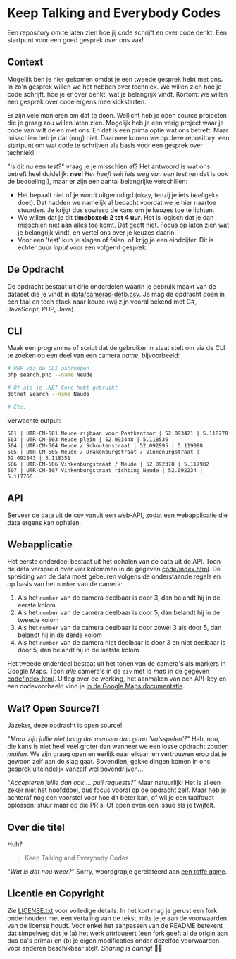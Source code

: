 # Keep Talking and Everybody Codes

Een repository om te laten zien hoe jij code schrijft en over code denkt.
Een startpunt voor een goed gesprek over ons vak!

## Context

Mogelijk ben je hier gekomen omdat je een tweede gesprek hebt met ons.
In zo'n gesprek willen we het hebben over techniek.
We willen zien hoe je code schrijft, hoe je er over denkt, wat je belangrijk vindt.
Kortom: we willen een gesprek over code ergens mee kickstarten.

Er zijn vele manieren om dat te doen.
Wellicht heb je open source projecten die je graag zou willen laten zien.
Mogelijk heb je een vorig project waar je code van wilt delen met ons.
En dat is een prima optie wat ons betreft.
Maar misschien heb je dat (nog) niet.
Daarmee komen we op deze repository: een startpunt om wat code te schrijven als basis voor een gesprek over techniek!

"Is dit nu een _test_?" vraag je je misschien af?
Het antwoord is wat ons betreft heel duidelijk: **nee**!
_Het heeft wél iets weg van een test_ (en dat is ook de bedoeling!), maar er zijn een aantal belangrijke verschillen:

- Het bepaalt niet of je wordt uitgenodigd (okay, tenzij je iets _heel_ geks doet). Dat hadden we namelijk al bedacht voordat we je hier naartoe stuurden. Je krijgt dus sowieso de kans om je keuzes toe te lichten.
- We willen dat je dit **timeboxed: 2 tot 4 uur**. Het is logisch dat je dan misschien niet aan alles toe komt. Dat geeft niet. Focus op laten zien wat je belangrijk vindt, en vertel ons over je keuzes daarin.
- Voor een 'test' kun je slagen of falen, of krijg je een eindcijfer. Dit is echter puur _input_ voor een volgend gesprek.

## De Opdracht

De opdracht bestaat uit drie onderdelen waarin je gebruik maakt van de dataset die je vindt in [data/cameras-defb.csv](data/cameras-defb.csv).
Je mag de opdracht doen in een taal en tech stack naar keuze (wij zijn vooral bekend met C#, JavaScript, PHP, Java).

## CLI

Maak een programma of script dat de gebruiker in staat stelt om via de CLI te zoeken op een deel van een camera _name_, bijvoorbeeld:

```sh
# PHP via de CLI aanroepen
php search.php --name Neude

# Of als je .NET Core hebt gebruikt
dotnet Search --name Neude

# Etc.
```

Verwachte output:

```none
501 | UTR-CM-501 Neude rijbaan voor Postkantoor | 52.093421 | 5.118278
503 | UTR-CM-503 Neude plein | 52.093448 | 5.118536
504 | UTR-CM-504 Neude / Schoutenstraat | 52.092995 | 5.119088
505 | UTR-CM-505 Neude / Drakenburgstraat / Vinkenurgstraat | 52.092843 | 5.118351
506 | UTR-CM-506 Vinkenburgstraat / Neude | 52.092378 | 5.117902
507 | UTR-CM-507 Vinkenburgstraat richting Neude | 52.092234 | 5.117766
```

## API

Serveer de data uit de csv vanuit een web-API, zodat een webapplicatie die data ergens kan ophalen.

## Webapplicatie

Het eerste onderdeel bestaat uit het ophalen van de data uit de API.
Toon de data verspreid over vier kolommen in de gegeven [code/index.html](code/index.html).
De spreiding van de data moet gebeuren volgens de onderstaande regels en op basis van het `number` van de camera:

1. Als het `number` van de camera deelbaar is door 3, dan belandt hij in de eerste kolom
2. Als het `number` van de camera deelbaar is door 5, dan belandt hij in de tweede kolom
3. Als het `number` van de camera deelbaar is door zowel 3 als door 5, dan belandt hij in de derde kolom
4. Als het `number` van de camera niet deelbaar is door 3 en niet deelbaar is door 5, dan belandt hij in de laatste kolom

Het tweede onderdeel bestaat uit het tonen van de camera's als markers in Google Maps.
Toon _alle_ camera's in de `div` met id _map_ in de gegeven [code/index.html](code/index.html).
Uitleg over de werking, het aanmaken van een API-key en een codevoorbeeld vind je [in de Google Maps documentatie](https://developers.google.com/maps/documentation/javascript/examples/marker-simple).

## Wat? Open Source?!

Jazeker, deze opdracht is open source!

"_Maar zijn jullie niet bang dat mensen dan gaan 'valsspelen'?_"
Hah, nou, die kans is niet heel veel groter dan wanneer we een losse opdracht zouden _mailen_.
We zijn graag open en eerlijk naar elkaar, en vertrouwen erop dat je gewoon zelf aan de slag gaat.
Bovendien, gekke dingen komen in ons gesprek uiteindelijk vanzelf wel bovendrijven...

"_Accepteren jullie dan ook.... pull requests?_"
Maar natuurlijk!
Het is alleen zeker niet het hoofddoel, dus focus vooral op de opdracht zelf.
Maar heb je achteraf nog een voorstel voor hoe dit beter kan, of wil je een taalfoudt oplossen: stuur maar op die PR's!
Of open even een issue als je twijfelt.

## Over die titel

Huh?

> Keep Talking and Everybody Codes

"_Wat is dat nou weer?_"
Sorry, woordgrapje gerelateerd aan [een toffe game](http://www.keeptalkinggame.com/).

## Licentie en Copyright

Zie [LICENSE.txt](LICENSE.txt) voor volledige details.
In het kort mag je gerust een fork onderhouden met een vertaling van de tekst, mits je je aan de voorwaarden van de license houdt.
Voor enkel het aanpassen van de README betekent dat simpelweg dat je (a) het werk attribueert (een fork geeft al de origin aan dus da's prima) en (b) je eigen modificaties onder dezelfde voorwaarden voor anderen beschikbaar stelt.
_Sharing is caring!_ 🧡😊